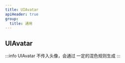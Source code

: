 ```yaml
---
title: UIAvatar
apiHeader: true
group:
  title: 通用
---
```


## UIAvatar

:::info
UIAvatar 不传入头像，会通过 一定的混色规则生成
:::

<code src="./examples/demo1.tsx"></code>
